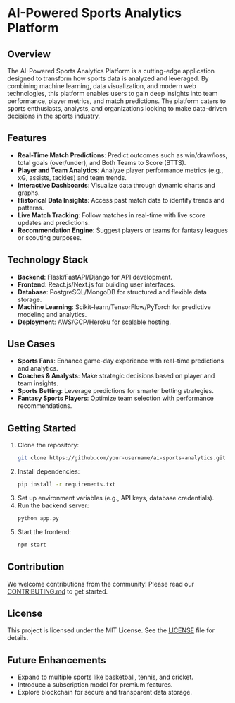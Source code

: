 # AI-Powered Sports Analytics Platform

## Overview
The AI-Powered Sports Analytics Platform is a cutting-edge application designed to transform how sports data is analyzed and leveraged. By combining machine learning, data visualization, and modern web technologies, this platform enables users to gain deep insights into team performance, player metrics, and match predictions. The platform caters to sports enthusiasts, analysts, and organizations looking to make data-driven decisions in the sports industry.

## Features
- **Real-Time Match Predictions**: Predict outcomes such as win/draw/loss, total goals (over/under), and Both Teams to Score (BTTS).
- **Player and Team Analytics**: Analyze player performance metrics (e.g., xG, assists, tackles) and team trends.
- **Interactive Dashboards**: Visualize data through dynamic charts and graphs.
- **Historical Data Insights**: Access past match data to identify trends and patterns.
- **Live Match Tracking**: Follow matches in real-time with live score updates and predictions.
- **Recommendation Engine**: Suggest players or teams for fantasy leagues or scouting purposes.

## Technology Stack
- **Backend**: Flask/FastAPI/Django for API development.
- **Frontend**: React.js/Next.js for building user interfaces.
- **Database**: PostgreSQL/MongoDB for structured and flexible data storage.
- **Machine Learning**: Scikit-learn/TensorFlow/PyTorch for predictive modeling and analytics.
- **Deployment**: AWS/GCP/Heroku for scalable hosting.

## Use Cases
- **Sports Fans**: Enhance game-day experience with real-time predictions and analytics.
- **Coaches & Analysts**: Make strategic decisions based on player and team insights.
- **Sports Betting**: Leverage predictions for smarter betting strategies.
- **Fantasy Sports Players**: Optimize team selection with performance recommendations.

## Getting Started
1. Clone the repository:
   ```bash
   git clone https://github.com/your-username/ai-sports-analytics.git
   ```
2. Install dependencies:
   ```bash
   pip install -r requirements.txt
   ```
3. Set up environment variables (e.g., API keys, database credentials).
4. Run the backend server:
   ```bash
   python app.py
   ```
5. Start the frontend:
   ```bash
   npm start
   ```

## Contribution
We welcome contributions from the community! Please read our [CONTRIBUTING.md](CONTRIBUTING.md) to get started.

## License
This project is licensed under the MIT License. See the [LICENSE](LICENSE) file for details.

## Future Enhancements
- Expand to multiple sports like basketball, tennis, and cricket.
- Introduce a subscription model for premium features.
- Explore blockchain for secure and transparent data storage.
